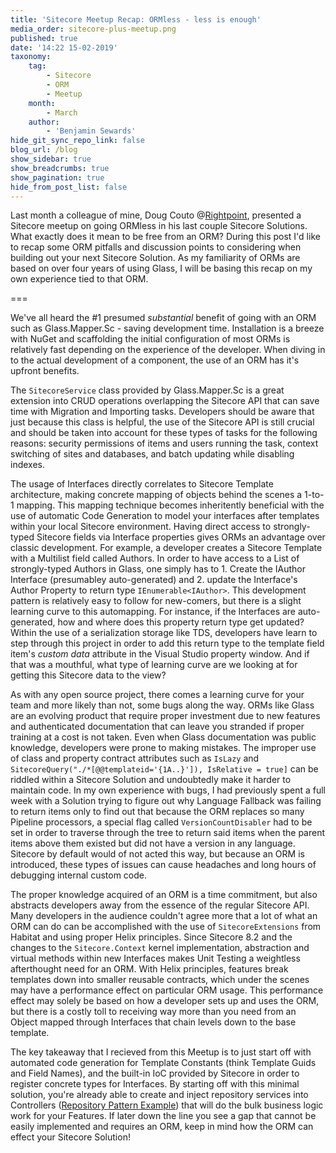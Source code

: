 ```yaml
---
title: 'Sitecore Meetup Recap: ORMless - less is enough'
media_order: sitecore-plus-meetup.png
published: true
date: '14:22 15-02-2019'
taxonomy:
    tag:
        - Sitecore
        - ORM
        - Meetup
    month:
        - March
    author:
        - 'Benjamin Sewards'
hide_git_sync_repo_link: false
blog_url: /blog
show_sidebar: true
show_breadcrumbs: true
show_pagination: true
hide_from_post_list: false
---
```


Last month a colleague of mine, Doug Couto @[Rightpoint](https://www.rightpoint.com/), presented a Sitecore meetup on going ORMless in his last couple Sitecore Solutions. What exactly does it mean to be free from an ORM? During this post I'd like to recap some ORM pitfalls and discussion points to considering when building out your next Sitecore Solution. As my familiarity of ORMs are based on over four years of using Glass, I will be basing this recap on my own experience tied to that ORM.

===

We've all heard the #1 presumed _substantial_ benefit of going with an ORM such as Glass.Mapper.Sc - saving development time. Installation is a breeze with NuGet and scaffolding the initial configuration of most ORMs is relatively fast depending on the experience of the developer. When diving in to the actual development of a component, the use of an ORM has it's upfront benefits.

The `SitecoreService` class provided by Glass.Mapper.Sc is a great extension into CRUD operations overlapping the Sitecore API that can save time with Migration and Importing tasks. Developers should be aware that just because this class is helpful, the use of the Sitecore API is still crucial and should be taken into account for these types of tasks for the following reasons: security permissions of items and users running the task, context switching of sites and databases, and batch updating while disabling indexes.

The usage of Interfaces directly correlates to Sitecore Template architecture, making concrete mapping of objects behind the scenes a 1-to-1 mapping. This mapping technique becomes inheritently beneficial with the use of automatic Code Generation to model your interfaces after templates within your local Sitecore environment. Having direct access to strongly-typed Sitecore fields via Interface properties gives ORMs an advantage over classic development. For example, a developer creates a Sitecore Template with a Multilist field called Authors. In order to have access to a List of strongly-typed Authors in Glass, one simply has to 1. Create the IAuthor Interface (presumabley auto-generated) and 2. update the Interface's Author Property to return type `IEnumerable<IAuthor>`. This development pattern is relatively easy to follow for new-comers, but there is a slight learning curve to this automapping. For instance, if the Interfaces are auto-generated, how and where does this property return type get updated? Within the use of a serialization storage like TDS, developers have learn to step through this project in order to add this return type to the template field item's *custom data* attribute in the Visual Studio property window. And if that was a mouthful, what type of learning curve are we looking at for getting this Sitecore data to the view?

As with any open source project, there comes a learning curve for your team and more likely than not, some bugs along the way. ORMs like Glass are an evolving product that require proper investment due to new features and authenticated documentation that can leave you stranded if proper training at a cost is not taken. Even when Glass documentation was public knowledge, developers were prone to making mistakes. The improper use of class and property contract attributes such as `IsLazy` and `SitecoreQuery("./*[@@templateid='{1A..}']), IsRelative = true]` can be riddled within a Sitecore Solution and undoubtedly make it harder to maintain code. In my own experience with bugs, I had previously spent a full week with a Solution trying to figure out why Language Fallback was failing to return items only to find out that because the ORM replaces so many Pipeline processors, a special flag called `VersionCountDisabler` had to be set in order to traverse through the tree to return said items when the parent items above them existed but did not have a version in any language. Sitecore by default would of not acted this way, but because an ORM is introduced, these types of issues can cause headaches and long hours of debugging internal custom code.

The proper knowledge acquired of an ORM is a time commitment, but also abstracts developers away from the essence of the regular Sitecore API. Many developers in the audience couldn't agree more that a lot of what an ORM can do can be accomplished with the use of `SitecoreExtensions` from Habitat and using proper Helix principles. Since Sitecore 8.2 and the changes to the `Sitecore.Context` kernel implementation, abstraction and virtual methods within new Interfaces makes Unit Testing a weightless afterthought need for an ORM. With Helix principles, features break templates down into smaller reusable contracts, which under the scenes may have a performance effect on particular ORM usage. This performance effect may solely be based on how a developer sets up and uses the ORM, but there is a costly toll to receiving way more than you need from an Object mapped through Interfaces that chain levels down to the base template.

The key takeaway that I recieved from this Meetup is to just start off with automated code generation for Template Constants (think Template Guids and Field Names), and the built-in IoC provided by Sitecore in order to register concrete types for Interfaces. By starting off with this minimal solution, you're already able to create and inject repository services into Controllers ([Repository Pattern Example](https://doc.sitecore.com/developers/sxa/17/sitecore-experience-accelerator/en/walkthrough--building-a-simple-rendering.html#UUID-fef65d9f-c7c1-501c-76d6-0db484cc4d4d_N1526305267686)) that will do the bulk business logic work for your Features. If later down the line you see a gap that cannot be easily implemented and requires an ORM, keep in mind how the ORM can effect your Sitecore Solution!